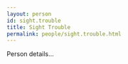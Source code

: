 ```yaml
---
layout: person
id: sight.trouble
title: Sight Trouble
permalink: people/sight.trouble.html
---
```


Person details...
